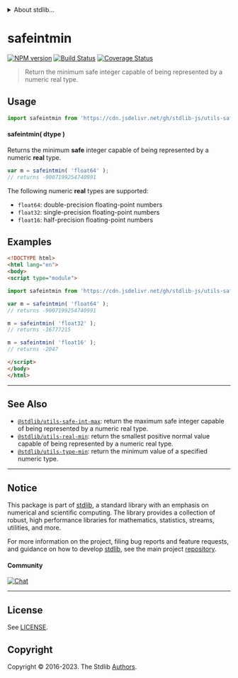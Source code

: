 <!--

@license Apache-2.0

Copyright (c) 2018 The Stdlib Authors.

Licensed under the Apache License, Version 2.0 (the "License");
you may not use this file except in compliance with the License.
You may obtain a copy of the License at

   http://www.apache.org/licenses/LICENSE-2.0

Unless required by applicable law or agreed to in writing, software
distributed under the License is distributed on an "AS IS" BASIS,
WITHOUT WARRANTIES OR CONDITIONS OF ANY KIND, either express or implied.
See the License for the specific language governing permissions and
limitations under the License.

-->


<details>
  <summary>
    About stdlib...
  </summary>
  <p>We believe in a future in which the web is a preferred environment for numerical computation. To help realize this future, we've built stdlib. stdlib is a standard library, with an emphasis on numerical and scientific computation, written in JavaScript (and C) for execution in browsers and in Node.js.</p>
  <p>The library is fully decomposable, being architected in such a way that you can swap out and mix and match APIs and functionality to cater to your exact preferences and use cases.</p>
  <p>When you use stdlib, you can be absolutely certain that you are using the most thorough, rigorous, well-written, studied, documented, tested, measured, and high-quality code out there.</p>
  <p>To join us in bringing numerical computing to the web, get started by checking us out on <a href="https://github.com/stdlib-js/stdlib">GitHub</a>, and please consider <a href="https://opencollective.com/stdlib">financially supporting stdlib</a>. We greatly appreciate your continued support!</p>
</details>

# safeintmin

[![NPM version][npm-image]][npm-url] [![Build Status][test-image]][test-url] [![Coverage Status][coverage-image]][coverage-url] <!-- [![dependencies][dependencies-image]][dependencies-url] -->

> Return the minimum safe integer capable of being represented by a numeric real type.

<!-- Section to include introductory text. Make sure to keep an empty line after the intro `section` element and another before the `/section` close. -->

<section class="intro">

</section>

<!-- /.intro -->

<!-- Package usage documentation. -->



<section class="usage">

## Usage

```javascript
import safeintmin from 'https://cdn.jsdelivr.net/gh/stdlib-js/utils-safe-int-min@v0.1.0-esm/index.mjs';
```

#### safeintmin( dtype )

Returns the minimum **safe** integer capable of being represented by a numeric **real** type.

```javascript
var m = safeintmin( 'float64' );
// returns -9007199254740991
```

The following numeric **real** types are supported:

-   `float64`: double-precision floating-point numbers
-   `float32`: single-precision floating-point numbers
-   `float16`: half-precision floating-point numbers

</section>

<!-- /.usage -->

<!-- Package usage notes. Make sure to keep an empty line after the `section` element and another before the `/section` close. -->

<section class="notes">

</section>

<!-- /.notes -->

<!-- Package usage examples. -->

<section class="examples">

## Examples

<!-- eslint no-undef: "error" -->

```html
<!DOCTYPE html>
<html lang="en">
<body>
<script type="module">

import safeintmin from 'https://cdn.jsdelivr.net/gh/stdlib-js/utils-safe-int-min@v0.1.0-esm/index.mjs';

var m = safeintmin( 'float64' );
// returns -9007199254740991

m = safeintmin( 'float32' );
// returns -16777215

m = safeintmin( 'float16' );
// returns -2047

</script>
</body>
</html>
```

</section>

<!-- /.examples -->

<!-- Section for describing a command-line interface. -->



<!-- Section to include cited references. If references are included, add a horizontal rule *before* the section. Make sure to keep an empty line after the `section` element and another before the `/section` close. -->

<section class="references">

</section>

<!-- /.references -->

<!-- Section for related `stdlib` packages. Do not manually edit this section, as it is automatically populated. -->

<section class="related">

* * *

## See Also

-   <span class="package-name">[`@stdlib/utils-safe-int-max`][@stdlib/utils/safe-int-max]</span><span class="delimiter">: </span><span class="description">return the maximum safe integer capable of being represented by a numeric real type.</span>
-   <span class="package-name">[`@stdlib/utils-real-min`][@stdlib/utils/real-min]</span><span class="delimiter">: </span><span class="description">return the smallest positive normal value capable of being represented by a numeric real type.</span>
-   <span class="package-name">[`@stdlib/utils-type-min`][@stdlib/utils/type-min]</span><span class="delimiter">: </span><span class="description">return the minimum value of a specified numeric type.</span>

</section>

<!-- /.related -->

<!-- Section for all links. Make sure to keep an empty line after the `section` element and another before the `/section` close. -->


<section class="main-repo" >

* * *

## Notice

This package is part of [stdlib][stdlib], a standard library with an emphasis on numerical and scientific computing. The library provides a collection of robust, high performance libraries for mathematics, statistics, streams, utilities, and more.

For more information on the project, filing bug reports and feature requests, and guidance on how to develop [stdlib][stdlib], see the main project [repository][stdlib].

#### Community

[![Chat][chat-image]][chat-url]

---

## License

See [LICENSE][stdlib-license].


## Copyright

Copyright &copy; 2016-2023. The Stdlib [Authors][stdlib-authors].

</section>

<!-- /.stdlib -->

<!-- Section for all links. Make sure to keep an empty line after the `section` element and another before the `/section` close. -->

<section class="links">

[npm-image]: http://img.shields.io/npm/v/@stdlib/utils-safe-int-min.svg
[npm-url]: https://npmjs.org/package/@stdlib/utils-safe-int-min

[test-image]: https://github.com/stdlib-js/utils-safe-int-min/actions/workflows/test.yml/badge.svg?branch=v0.1.0
[test-url]: https://github.com/stdlib-js/utils-safe-int-min/actions/workflows/test.yml?query=branch:v0.1.0

[coverage-image]: https://img.shields.io/codecov/c/github/stdlib-js/utils-safe-int-min/main.svg
[coverage-url]: https://codecov.io/github/stdlib-js/utils-safe-int-min?branch=main

<!--

[dependencies-image]: https://img.shields.io/david/stdlib-js/utils-safe-int-min.svg
[dependencies-url]: https://david-dm.org/stdlib-js/utils-safe-int-min/main

-->

[chat-image]: https://img.shields.io/gitter/room/stdlib-js/stdlib.svg
[chat-url]: https://app.gitter.im/#/room/#stdlib-js_stdlib:gitter.im

[stdlib]: https://github.com/stdlib-js/stdlib

[stdlib-authors]: https://github.com/stdlib-js/stdlib/graphs/contributors

[cli-section]: https://github.com/stdlib-js/utils-safe-int-min#cli
[cli-url]: https://github.com/stdlib-js/utils-safe-int-min/tree/cli
[@stdlib/utils-safe-int-min]: https://github.com/stdlib-js/utils-safe-int-min/tree/main

[umd]: https://github.com/umdjs/umd
[es-module]: https://developer.mozilla.org/en-US/docs/Web/JavaScript/Guide/Modules

[deno-url]: https://github.com/stdlib-js/utils-safe-int-min/tree/deno
[umd-url]: https://github.com/stdlib-js/utils-safe-int-min/tree/umd
[esm-url]: https://github.com/stdlib-js/utils-safe-int-min/tree/esm
[branches-url]: https://github.com/stdlib-js/utils-safe-int-min/blob/main/branches.md

[stdlib-license]: https://raw.githubusercontent.com/stdlib-js/utils-safe-int-min/main/LICENSE

<!-- <related-links> -->

[@stdlib/utils/safe-int-max]: https://github.com/stdlib-js/utils-safe-int-max/tree/esm

[@stdlib/utils/real-min]: https://github.com/stdlib-js/utils-real-min/tree/esm

[@stdlib/utils/type-min]: https://github.com/stdlib-js/utils-type-min/tree/esm

<!-- </related-links> -->

</section>

<!-- /.links -->
